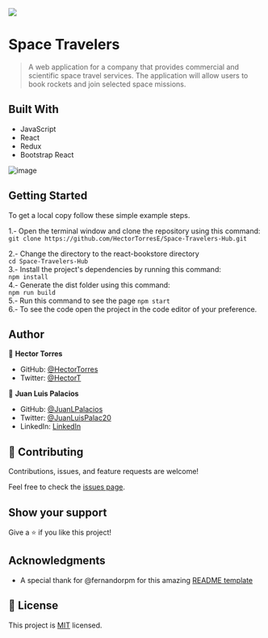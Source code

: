 ![](https://img.shields.io/badge/Microverse-blueviolet)

# Space Travelers 
> A web application for a company that provides commercial and scientific space travel services. The application will allow users to book rockets and join selected space missions.



## Built With

- JavaScript
- React
- Redux
- Bootstrap React

![image](https://user-images.githubusercontent.com/31547587/162063267-81bb3bd2-7303-4947-86f4-93ad3acb1575.png)


## Getting Started

To get a local copy follow these simple example steps.  

1.- Open the terminal window and clone the repository using this command:  
`git clone https://github.com/HectorTorresE/Space-Travelers-Hub.git` 

2.- Change the directory to the react-bookstore directory  
`cd Space-Travelers-Hub`  
3.- Install the project's dependencies by running this command:   
`npm install`  
4.- Generate the dist folder using this command:  
`npm run build`  
5.- Run this command to see the page `npm start`  
6.- To see the code open the project in the code editor of your preference.  



## Author

👤 **Hector Torres**

- GitHub: [@HectorTorres](https://github.com/HectorTorresE)
- Twitter: [@HectorT](https://twitter.com/HectorT00406915)

👤 **Juan Luis Palacios**

- GitHub: [@JuanLPalacios](https://github.com/JuanLPalacios)
- Twitter: [@JuanLuisPalac20](https://twitter.com/twitterhandle)
- LinkedIn: [LinkedIn](https://www.linkedin.com/in/juan-luis-palacios-p%C3%A9rez-95b39a228/)


## 🤝 Contributing

Contributions, issues, and feature requests are welcome!

Feel free to check the [issues page](https://github.com/HectorTorresE/Space-Travelers-Hub/issues).

## Show your support

Give a ⭐️ if you like this project!

## Acknowledgments

- A special thank for @fernandorpm for this amazing [README template](https://github.com/microverseinc/readme-template)

## 📝 License

This project is [MIT](./LICENSE.md) licensed.

